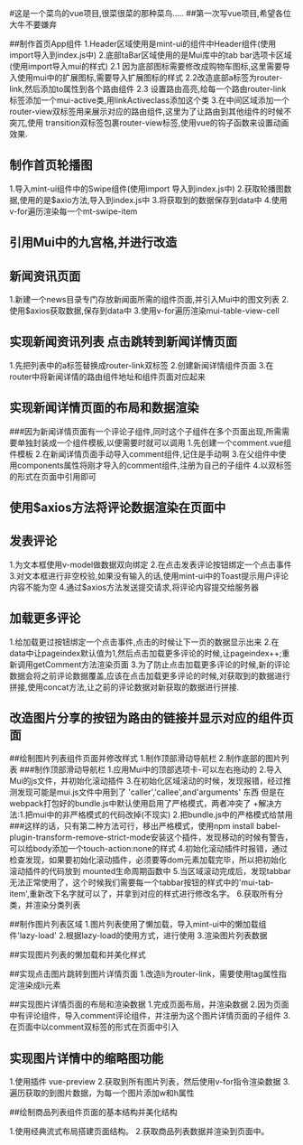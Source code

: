 #这是一个菜鸟的vue项目,很菜很菜的那种菜鸟.....
##第一次写vue项目,希望各位大牛不要嫌弃

##制作首页App组件
1.Header区域使用是mint-ui的组件中Header组件(使用import导入到index.js中)
2.底部taBar区域使用的是Mui库中的tab bar选项卡区域(使用import导入mui的样式)
    2.1 因为底部图标需要修改成购物车图标,这里需要导入使用mui中的扩展图标,需要导入扩展图标的样式
    2.2改造底部a标签为router-link,然后添加to属性到各个路由组件
    2.3 设置路由高亮,给每一个路由router-link标签添加一个mui-active类,用linkActiveclass添加这个类
3.在中间区域添加一个router-view双标签用来展示对应的路由组件,这里为了让路由到其他组件的时候不突兀,使用
  transition双标签包裹router-view标签,使用vue的钩子函数来设置动画效果.

## 制作首页轮播图
1.导入mint-ui组件中的Swipe组件(使用import 导入到index.js中)
2.获取轮播图数据,使用的是$axio方法,导入到index.js中
3.将获取到的数据保存到data中
4.使用v-for遍历渲染每一个mt-swipe-item

## 引用Mui中的九宫格,并进行改造
## 新闻资讯页面
1.新建一个news目录专门存放新闻面所需的组件页面,并引入Mui中的图文列表
2.使用$axios获取数据,保存到data中
3.使用v-for遍历渲染mui-table-view-cell

## 实现新闻资讯列表 点击跳转到新闻详情页面
1.先把列表中的a标签替换成router-link双标签
2.创建新闻详情组件页面
3.在router中将新闻详情的路由组件地址和组件页面对应起来

## 实现新闻详情页面的布局和数据渲染
###因为新闻详情页面有一个评论子组件,同时这个子组件在多个页面出现,所需需要单独封装成一个组件模板,以便需要时就可以调用
1.先创建一个comment.vue组件模板
2.在新闻详情页面手动导入comment组件,记住是手动啊
3.在父组件中使用components属性将刚才导入的comment组件,注册为自己的子组件
4.以双标签的形式在页面中引用即可

## 使用$axios方法将评论数据渲染在页面中

## 发表评论
1.为文本框使用v-model做数据双向绑定
2.在点击发表评论按钮绑定一个点击事件
3.对文本框进行非空校验,如果没有输入的话,使用mint-ui中的Toast提示用户评论内容不能为空
4.通过$axios方法发送提交请求,将评论内容提交给服务器

## 加载更多评论
1.给加载更过按钮绑定一个点击事件,点击的时候让下一页的数据显示出来
2.在data中让pageindex默认值为1,然后点击加载更多评论的时候,让pageindex++;重新调用getComment方法渲染页面
3.为了防止点击加载更多评论的时候,新的评论数据会将之前评论数据覆盖,应该在点击加载更多评论的时候,对获取到的数据进行拼接,使用concat方法,让之前的评论数据对新获取的数据进行拼接.

## 改造图片分享的按钮为路由的链接并显示对应的组件页面
##绘制图片列表组件页面并修改样式
1.制作顶部滑动导航栏
2.制作底部的图片列表
###制作顶部滑动导航栏
1.应用Mui中的顶部选项卡-可以左右拖动的
2.导入Mui的js文件，并初始化滚动插件
3.在初始化区域滚动的时候，发现报错，经过推测发现可能是mui.js文件中用到了 'caller','callee',and'arguments' 东西
但是在webpack打包好的bundle.js中默认使用启用了严格模式，两者冲突了
+解决方法:1.把mui中的非严格模式的代码改掉(不现实) 2.把bundle.js中的严格模式给禁用
###这样的话，只有第二种方法可行，移出严格模式，使用npm install babel-plugin-transform-remove-strict-mode安装这个插件，发现移动的时候有警告，
可以给body添加一个touch-action:none的样式
4.初始化滚动插件时报错，通过检查发现，如果要初始化滚动插件，必须要等dom元素加载完毕，所以把初始化滚动插件的代码放到
mounted生命周期函数中
5.当区域滚动完成后，发现tabbar无法正常使用了，这个时候我们需要每一个tabbar按钮的样式中的'mui-tab-item',重新改下名字就可以了，并拿到对应的样式进行修改名字。
6.获取所有分类，并渲染分类列表

##制作图片列表区域
1.图片列表使用了懒加载，导入mint-ui中的懒加载组件'lazy-load'
2.根据lazy-load的使用方式，进行使用
3.渲染图片列表数据

##实现图片列表的懒加载和并美化样式



##实现点击图片跳转到图片详情页面
1.改造li为router-link，需要使用tag属性指定渲染成li元素

##实现图片详情页面的布局和渲染数据
1.完成页面布局，并渲染数据
2.因为页面中有评论组件，导入comment评论组件，并注册为这个图片详情页面的子组件
3.在页面中以comment双标签的形式在页面中引入

## 实现图片详情中的缩略图功能
1.使用插件 vue-preview
2.获取到所有图片列表，然后使用v-for指令渲染数据
3.遍历获取的到图片数据，为每一个图片添加w和h属性

##绘制商品列表组件页面的基本结构并美化结构

1.使用经典流式布局搭建页面结构。
2.获取商品列表数据并渲染到页面中。



